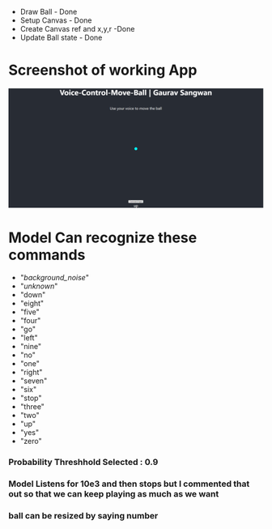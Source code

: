 - Draw Ball - Done
- Setup Canvas - Done
- Create Canvas ref and x,y,r -Done
- Update Ball state - Done
# Screenshot of working App


![alt text](https://github.com/gauravsangwan/Tensorflow-Voice-Controll-Ball/blob/master/voiceControlledBall.png?raw=true)

# Model Can recognize these commands

- "_background_noise_"
- "_unknown_"
- "down"
- "eight"
- "five"
- "four"
- "go"
- "left"
- "nine"
- "no"
- "one"
- "right"
- "seven"
- "six"
- "stop"
- "three"
- "two"
- "up"
- "yes"
- "zero"


### Probability Threshhold Selected : 0.9
### Model Listens for 10e3 and then stops but I commented that out so that we can keep playing as much as we want

### ball can be resized by saying number
